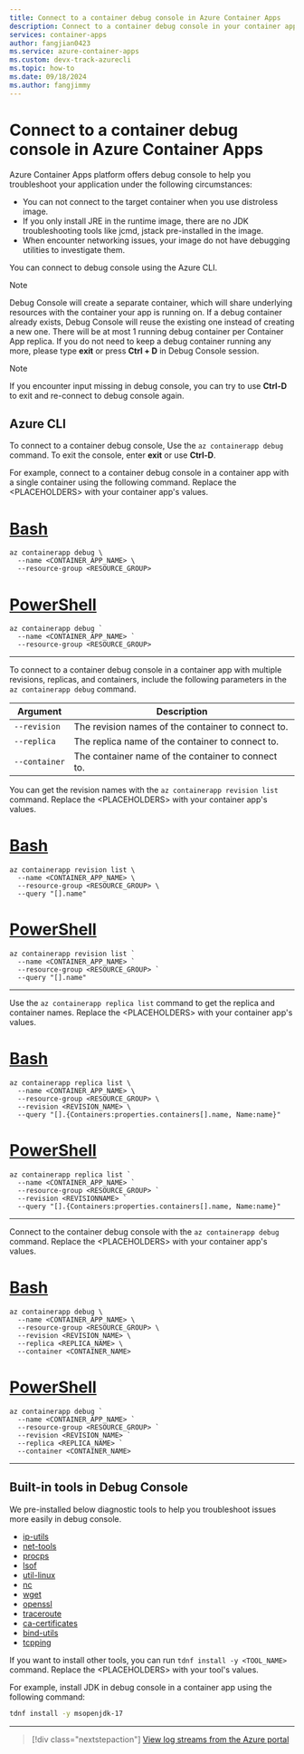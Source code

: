 ```yaml
---
title: Connect to a container debug console in Azure Container Apps
description: Connect to a container debug console in your container app.
services: container-apps
author: fangjian0423
ms.service: azure-container-apps
ms.custom: devx-track-azurecli
ms.topic: how-to
ms.date: 09/18/2024
ms.author: fangjimmy
---
```



# Connect to a container debug console in Azure Container Apps

Azure Container Apps platform offers debug console to help you troubleshoot your application under the following circumstances:

- You can not connect to the target container when you use distroless image.
- If you only install JRE in the runtime image, there are no JDK troubleshooting tools like jcmd, jstack pre-installed in the image.
- When encounter networking issues, your image do not have debugging utilities to investigate them.

You can connect to debug console using the Azure CLI.


> [!NOTE]
> Debug Console will create a separate container, which will share underlying resources with the container your app is running on. If a debug container already exists, Debug Console will reuse the existing one instead of creating a new one. There will be at most 1 running debug container per Container App replica. If you do not need to keep a debug container running any more, please type **exit** or press **Ctrl + D** in Debug Console session.

> [!NOTE]
> If you encounter input missing in debug console, you can try to use **Ctrl-D** to exit and re-connect to debug console again.

## Azure CLI

To connect to a container debug console, Use the `az containerapp debug` command. To exit the console, enter **exit** or use **Ctrl-D**.

For example, connect to a container debug console in a container app with a single container using the following command. Replace the \<PLACEHOLDERS\> with your container app's values.

# [Bash](#tab/bash)

```azurecli
az containerapp debug \
  --name <CONTAINER_APP_NAME> \
  --resource-group <RESOURCE_GROUP>
```

# [PowerShell](#tab/powershell)

```azurecli
az containerapp debug `
  --name <CONTAINER_APP_NAME> `
  --resource-group <RESOURCE_GROUP>
```

---

To connect to a container debug console in a container app with multiple revisions, replicas, and containers, include the following parameters in the `az containerapp debug` command.

| Argument | Description |
|----------|-------------|
| `--revision` | The revision names of the container to connect to. |
| `--replica` | The replica name of the container to connect to. |
| `--container` | The container name of the container to connect to. |

You can get the revision names with the `az containerapp revision list` command. Replace the \<PLACEHOLDERS\> with your container app's values.

# [Bash](#tab/bash)

```azurecli
az containerapp revision list \
  --name <CONTAINER_APP_NAME> \
  --resource-group <RESOURCE_GROUP> \
  --query "[].name"
```

# [PowerShell](#tab/powershell)

```azurecli
az containerapp revision list `
  --name <CONTAINER_APP_NAME> `
  --resource-group <RESOURCE_GROUP> `
  --query "[].name"
```

---

Use the `az containerapp replica list` command to get the replica and container names. Replace the \<PLACEHOLDERS\> with your container app's values.

# [Bash](#tab/bash)

```azurecli
az containerapp replica list \
  --name <CONTAINER_APP_NAME> \
  --resource-group <RESOURCE_GROUP> \
  --revision <REVISION_NAME> \
  --query "[].{Containers:properties.containers[].name, Name:name}"
```

# [PowerShell](#tab/powershell)

```azurecli
az containerapp replica list `
  --name <CONTAINER_APP_NAME> `
  --resource-group <RESOURCE_GROUP> `
  --revision <REVISIONNAME> `
  --query "[].{Containers:properties.containers[].name, Name:name}"
```

---

Connect to the container debug console with the `az containerapp debug` command. Replace the \<PLACEHOLDERS\> with your container app's values.

# [Bash](#tab/bash)

```azurecli
az containerapp debug \
  --name <CONTAINER_APP_NAME> \
  --resource-group <RESOURCE_GROUP> \
  --revision <REVISION_NAME> \
  --replica <REPLICA_NAME> \
  --container <CONTAINER_NAME> 
```

# [PowerShell](#tab/powershell)

```azurecli
az containerapp debug `
  --name <CONTAINER_APP_NAME> `
  --resource-group <RESOURCE_GROUP> `
  --revision <REVISION_NAME> `
  --replica <REPLICA_NAME> `
  --container <CONTAINER_NAME> 
```

---

## Built-in tools in Debug Console

We pre-installed below diagnostic tools to help you troubleshoot issues more easily in debug console.

- [ip-utils](https://github.com/iputils/iputils)
- [net-tools](https://github.com/ecki/net-tools)
- [procps](https://github.com/warmchang/procps)
- [lsof](https://github.com/lsof-org/lsof)
- [util-linux](https://github.com/util-linux/util-linux)
- [nc](https://en.wikipedia.org/wiki/Netcat)
- [wget](https://github.com/mirror/wget)
- [openssl](https://github.com/openssl/openssl)
- [traceroute](https://en.wikipedia.org/wiki/Traceroute)
- [ca-certificates](https://fedoraproject.org/wiki/CA-Certificates)
- [bind-utils](https://www.linuxfromscratch.org/~ken/inkscape-python-deps/blfs-book-sysv/basicnet/bind-utils.html)
- [tcpping](http://www.vdberg.org/~richard/tcpping.html)

If you want to install other tools, you can run `tdnf install -y <TOOL_NAME>` command. Replace the \<PLACEHOLDERS\> with your tool's values.

For example, install JDK in debug console in a container app using the following command:

```bash
tdnf install -y msopenjdk-17
```

---

> [!div class="nextstepaction"]
> [View log streams from the Azure portal](log-streaming.md)
